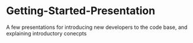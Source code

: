 # Getting-Started-Presentation
A few presentations for introducing new developers to the code base, and explaining introductory conecpts
